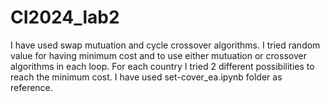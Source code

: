 # CI2024_lab2
I have used swap mutuation and cycle crossover algorithms. 
I tried random value for having minimum cost and to use either mutuation or crossover algorithms in each loop.
For each country I tried 2 different possibilities to reach the minimum cost. I have used set-cover_ea.ipynb folder as reference. 
